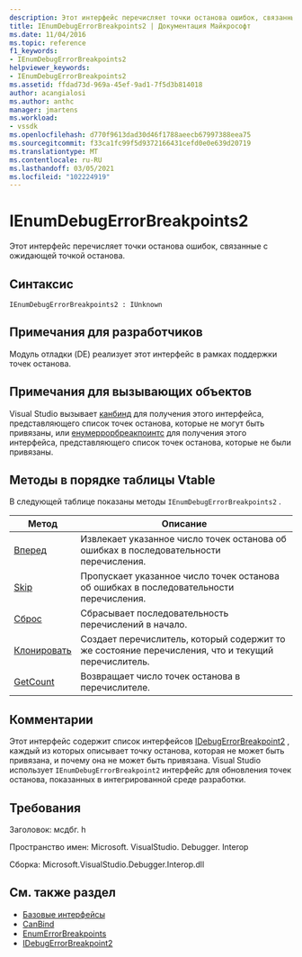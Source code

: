 ```yaml
---
description: Этот интерфейс перечисляет точки останова ошибок, связанные с ожидающей точкой останова.
title: IEnumDebugErrorBreakpoints2 | Документация Майкрософт
ms.date: 11/04/2016
ms.topic: reference
f1_keywords:
- IEnumDebugErrorBreakpoints2
helpviewer_keywords:
- IEnumDebugErrorBreakpoints2
ms.assetid: ffdad73d-969a-45ef-9ad1-7f5d3b814018
author: acangialosi
ms.author: anthc
manager: jmartens
ms.workload:
- vssdk
ms.openlocfilehash: d770f9613dad30d46f1788aeecb67997388eea75
ms.sourcegitcommit: f33ca1fc99f5d9372166431cefd0e0e639d20719
ms.translationtype: MT
ms.contentlocale: ru-RU
ms.lasthandoff: 03/05/2021
ms.locfileid: "102224919"
---
```

# <a name="ienumdebugerrorbreakpoints2"></a>IEnumDebugErrorBreakpoints2
Этот интерфейс перечисляет точки останова ошибок, связанные с ожидающей точкой останова.

## <a name="syntax"></a>Синтаксис

```
IEnumDebugErrorBreakpoints2 : IUnknown
```

## <a name="notes-for-implementers"></a>Примечания для разработчиков
 Модуль отладки (DE) реализует этот интерфейс в рамках поддержки точек останова.

## <a name="notes-for-callers"></a>Примечания для вызывающих объектов
 Visual Studio вызывает [канбинд](../../../extensibility/debugger/reference/idebugpendingbreakpoint2-canbind.md) для получения этого интерфейса, представляющего список точек останова, которые не могут быть привязаны, или [енумеррорбреакпоинтс](../../../extensibility/debugger/reference/idebugpendingbreakpoint2-enumerrorbreakpoints.md) для получения этого интерфейса, представляющего список точек останова, которые не были привязаны.

## <a name="methods-in-vtable-order"></a>Методы в порядке таблицы Vtable
 В следующей таблице показаны методы `IEnumDebugErrorBreakpoints2` .

|Метод|Описание|
|------------|-----------------|
|[Вперед](../../../extensibility/debugger/reference/ienumdebugerrorbreakpoints2-next.md)|Извлекает указанное число точек останова об ошибках в последовательности перечисления.|
|[Skip](../../../extensibility/debugger/reference/ienumdebugerrorbreakpoints2-skip.md)|Пропускает указанное число точек останова об ошибках в последовательности перечисления.|
|[Сброс](../../../extensibility/debugger/reference/ienumdebugerrorbreakpoints2-reset.md)|Сбрасывает последовательность перечислений в начало.|
|[Клонировать](../../../extensibility/debugger/reference/ienumdebugerrorbreakpoints2-clone.md)|Создает перечислитель, который содержит то же состояние перечисления, что и текущий перечислитель.|
|[GetCount](../../../extensibility/debugger/reference/ienumdebugerrorbreakpoints2-getcount.md)|Возвращает число точек останова в перечислителе.|

## <a name="remarks"></a>Комментарии
 Этот интерфейс содержит список интерфейсов [IDebugErrorBreakpoint2](../../../extensibility/debugger/reference/idebugerrorbreakpoint2.md) , каждый из которых описывает точку останова, которая не может быть привязана, и почему она не может быть привязана. Visual Studio использует `IEnumDebugErrorBreakpoint2` интерфейс для обновления точек останова, показанных в интегрированной среде разработки.

## <a name="requirements"></a>Требования
 Заголовок: мсдбг. h

 Пространство имен: Microsoft. VisualStudio. Debugger. Interop

 Сборка: Microsoft.VisualStudio.Debugger.Interop.dll

## <a name="see-also"></a>См. также раздел
- [Базовые интерфейсы](../../../extensibility/debugger/reference/core-interfaces.md)
- [CanBind](../../../extensibility/debugger/reference/idebugpendingbreakpoint2-canbind.md)
- [EnumErrorBreakpoints](../../../extensibility/debugger/reference/idebugpendingbreakpoint2-enumerrorbreakpoints.md)
- [IDebugErrorBreakpoint2](../../../extensibility/debugger/reference/idebugerrorbreakpoint2.md)
